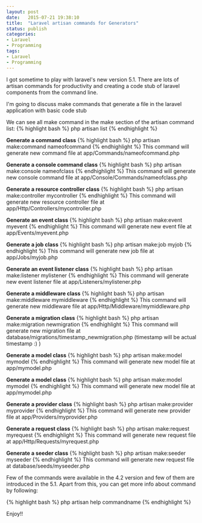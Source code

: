 ```yaml
---
layout: post
date:   2015-07-21 19:38:10
title:  "Laravel artisan commands for Generators"
status: publish
categories:
- Laravel
- Programming
tags:
- Laravel
- Programming
---
```


I got sometime to play with laravel's new version 5.1. There are lots of artisan commands for productivity and creating a code stub of laravel components from the command line.

I'm going to discuss make commands that generate a file in the laravel application with basic code stub

We can see all make command in the make section of the artisan command list:
{% highlight bash %}
  php artisan list
{% endhighlight %}

**Generate a command class**
{% highlight bash %}
  php artisan make:command nameofcommand
{% endhighlight %}
This command will generate new command file at app/Commands/nameofcommand.php

**Generate a console command class**
{% highlight bash %}
  php artisan make:console nameofclass
{% endhighlight %}
This command will generate new console command file at app/Console/Commands/nameofclass.php

**Generate a resource controller class**
{% highlight bash %}
  php artisan make:controller mycontroller
{% endhighlight %}
This command will generate new resource controller file at app/Http/Controllers/mycontroller.php

**Generate an event class**
{% highlight bash %}
  php artisan make:event myevent
{% endhighlight %}
This command will generate new event file at app/Events/myevent.php

**Generate a job class**
{% highlight bash %}
  php artisan make:job myjob
{% endhighlight %}
This command will generate new job file at app/Jobs/myjob.php

**Generate an event listener class**
{% highlight bash %}
  php artisan make:listener mylistener
{% endhighlight %}
This command will generate new event listener file at app/Listeners/mylistener.php

**Generate a middleware class**
{% highlight bash %}
  php artisan make:middleware mymiddleware
{% endhighlight %}
This command will generate new middleware file at app/Http/Middleware/mymiddleware.php

**Generate a migration class**
{% highlight bash %}
  php artisan make:migration newmigration
{% endhighlight %}
This command will generate new migration file at database/migrations/timestamp_newmigration.php
(timestamp will be actual timestamp :) )

**Generate a model class**
{% highlight bash %}
  php artisan make:model mymodel
{% endhighlight %}
This command will generate new model file at app/mymodel.php

**Generate a model class**
{% highlight bash %}
  php artisan make:model mymodel
{% endhighlight %}
This command will generate new model file at app/mymodel.php

**Generate a provider class**
{% highlight bash %}
  php artisan make:provider myprovider
{% endhighlight %}
This command will generate new provider file at app/Providers/myprovider.php

**Generate a request class**
{% highlight bash %}
  php artisan make:request myrequest
{% endhighlight %}
This command will generate new request file at app/Http/Requests/myrequest.php

**Generate a seeder class**
{% highlight bash %}
  php artisan make:seeder myseeder
{% endhighlight %}
This command will generate new request file at database/seeds/myseeder.php

Few of the commands were available in the 4.2 version and few of them are introduced in the 5.1. Apart from this, you can get more info about command by following:

{% highlight bash %}
php artisan help commandname
{% endhighlight %}

Enjoy!!